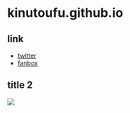# kinutoufu.github.io

## link
- [twitter](https://twitter.com/toufu0128)
- [fanbox](https://t.co/OVhiYWJ0Va)

## title 2

![](https://pbs.twimg.com/media/F5sEfcoa4AAj2Q1?format=jpg&name=large)
